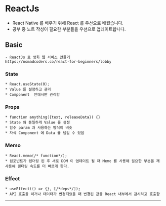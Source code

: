 # ReactJs

* React Native 를 배우기 위해 React 를 우선으로 배웠습니다.
* 공부 중 노트 작성이 필요한 부분들을 우선으로 업데이트합니다.



## Basic
    - ReactJs 로 영화 웹 서비스 만들기
    https://nomadcoders.co/react-for-beginners/lobby

     
### State
    * React.useState(0);
    * Value 를 설정하고 관리
    * Component  안에서만 관리함
    
### Props
    * function anything({text, releaseData}) {}
    * State 와 동일하게 Value 를 설정
    * 함수 param 과 사용하는 방식이 비슷
    * 자식 Component 에 Data 를 넘길 수 있음
    
### Memo
    * React.memo(/* function*/);
    * 컴포넌트가 렌더링 된 후 새로 DOM 이 업데이트 될 때 Memo 를 사용해 필요한 부분을 재사용해 랜더링 속도를 더 빠르게 한다.
    
### Effect
    * useEffect(() => {}, [/*deps*/]);
    * API 호출을 하거나 데이터가 변경되었을 때 변경된 값을 React 내부에서 감시하고 호출함

<hr/>
